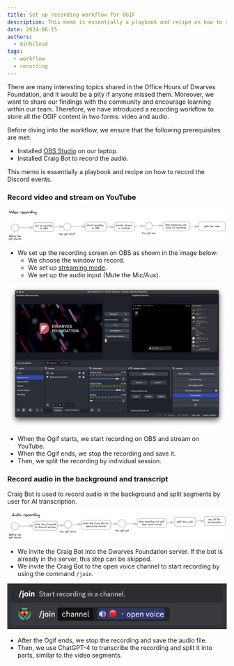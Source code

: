 ```yaml
---
title: Set up recording workflow for OGIF
description: This memo is essentially a playbook and recipe on how to record the Discord events.
date: 2024-06-15
authors:
  - minhcloud
tags:
  - workflow
  - recording
---
```


There are many interesting topics shared in the Office Hours of Dwarves Foundation, and it would be a pity if anyone missed them. Moreover, we want to share our findings with the community and encourage learning within our team. Therefore, we have introduced a recording workflow to store all the OGIF content in two forms: video and audio.

Before diving into the workflow, we ensure that the following prerequisites are met:

- Installed [OBS Studio](https://obsproject.com/) on our laptop.
- Installed Craig Bot to record the audio.

This memo is essentially a playbook and recipe on how to record the Discord events.

### Record video and stream on YouTube

![](assets/recording-flow_untitled-3.webp)

- We set up the recording screen on OBS as shown in the image below:
  - We choose the window to record.
  - We set up [streaming mode](https://restream.io/learn/obs-studio/how-to-multistream-with-obs/).
  - We set up the audio input (Mute the Mic/Aux).

![](assets/recording-flow_untitled-4.webp)

- When the Ogif starts, we start recording on OBS and stream on YouTube.
- When the Ogif ends, we stop the recording and save it.
- Then, we split the recording by individual session.

### Record audio in the background and transcript

Craig Bot is used to record audio in the background and split segments by user for AI transcription.

![](assets/recording-flow_untitled-5.webp)

- We invite the Craig Bot into the Dwarves Foundation server. If the bot is already in the server, this step can be skipped.
- We invite the Craig Bot to the open voice channel to start recording by using the command `/join`.

![](assets/recording-flow_untitled-6.webp)

- After the Ogif ends, we stop the recording and save the audio file.
- Then, we use ChatGPT-4 to transcribe the recording and split it into parts, similar to the video segments.
